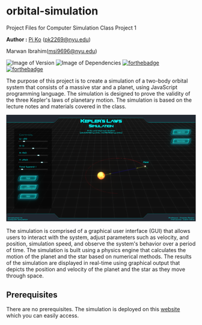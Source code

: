 # orbital-simulation
Project Files for Computer Simulation Class Project 1

**Author :** [Pi Ko](https://paingthet.com/) ([pk2269@nyu.edu](mailto:pk2269@nyu.edu))

Marwan Ibrahim([msi9696@nyu.edu](mailto:msi9696@nyu.edu))

![Image of Version](https://img.shields.io/badge/version-v1.0-green)
![Image of Dependencies](https://img.shields.io/badge/dependencies-up%20to%20date-brightgreen)
[![forthebadge](https://forthebadge.com/images/badges/works-on-my-machine.svg)](https://forthebadge.com)
[![forthebadge](https://forthebadge.com/images/badges/made-with-javascript.svg)](https://forthebadge.com)

The purpose of this project is to create a simulation of a two-body orbital system that consists of a massive star and a planet, using JavaScript programming language. The simulation is designed to prove the validity of the three Kepler's laws of planetary motion. The simulation is based on the lecture notes and materials covered in the class.

![Demo](./screenshot.png)


The simulation is comprised of a graphical user interface (GUI) that allows users to interact with the system, adjust parameters such as velocity, and position, simulation speed, and observe the system's behavior over a period of time. The simulation is built using a physics engine that calculates the motion of the planet and the star based on numerical methods. The results of the simulation are displayed in real-time using graphical output that depicts the position and velocity of the planet and the star as they move through space.
## Prerequisites

There are no prerequisites. The simulation is deployed on this [website](https://orbital-simulation.vercel.app/) which you can easily access.
